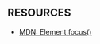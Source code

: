 ## RESOURCES

- [MDN: Element.focus()](https://developer.mozilla.org/en-US/docs/Web/API/HTMLElement/focus)
